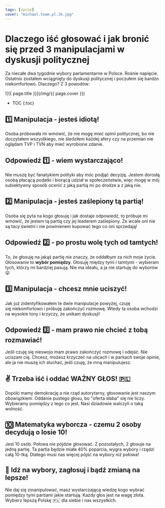 ```yaml
---
tags: [zycie]
cover: "michael.team.pl.3k.jpg"
---
```


# Dlaczego iść głosować i jak bronić się przed 3 manipulacjami w dyskusji politycznej

Za niecałe dwa tygodnie wybory parlamentarne w Polsce. Rośnie napięcie. Ostatnio zostałem wciągnięty do dyskusji politycznej i poczułem się bardzo niekomfortowo. Dlaczego? Z 3 powodów:

<!--More-->

![{{ page.title }}](/img/{{ page.cover }})

* TOC
{:toc}
## 1️⃣ Manipulacja - jesteś idiotą!

Osoba próbowała mi wmówić, że nie mogę mieć opinii politycznej, bo nie doczytałem wszystkiego, nie śledziłem każdej afery czy na przemian nie oglądam TVP i TVN aby mieć wyrobione zdanie.

## Odpowiedź 1️⃣ - wiem wystarczająco!

Nie muszę być fanatykiem polityki aby móc podjąć decyzję. Jestem dorosłą osobą płacącą podatki i biorącą udział w społeczeństwie, więc mogę w mój subiektywny sposób ocenić z jaką partią mi po drodze a z jaką nie.

## 2️⃣ Manipulacja - jesteś zaślepiony tą partią!

Osoba się pyta na kogo głosuję i jak dostaje odpowiedź, to próbuje mi wmówić, że jestem tą partią czy jej leaderem zaślepiony. Że wcale oni nie są tacy świetni i nie powinienem kupować tego co oni sprzedają!

## Odpowiedź 2️⃣ - po prostu wolę tych od tamtych!

To, że głosuję na jakąś partię nie znaczy, że oddałbym za nich moje życie. Głosowanie to **wybór pomiędzy**. Głosuję między tymi i tamtymi - wybieram tych, którzy mi bardziej pasują. Nie ma ideału, a ja nie startuję do wyborów 😜

## 3️⃣ Manipulacja - chcesz mnie uciszyć!

Jak już zidentyfikowałem te dwie manipulacje powyżej, czuję się niekomfortowo i próbuję zakończyć rozmowę. Wtedy ta osoba wchodzi na wysokie tony i krzyczy, że unikam dyskusji!

## Odpowiedź 3️⃣ - mam prawo nie chcieć z tobą rozmawiać!

Jeśli czuję się nieswojo mam prawo zakończyć rozmowę i odejść. Nie uciszam cię. Chcesz, możesz krzyczeć na ulicach i w parkach swoje opinie, ale ja nie muszę ich słuchać, jeśli czuję, że mną manipulujesz.

## ✌️ Trzeba iść i oddać WAŻNY GŁOS! 🇵🇱

Dopóki mamy demokrację a nie rząd autorytarny, głosowanie jest naszym obowiązkiem. Oddanie pustego głosu, bo "oferta słaba" się nie liczy. Wybieramy pomiędzy z tego co jest. Nasi dziadowie walczyli o taką wolność.

## 🔟 Matematyka wyborcza - czemu 2 osoby decydują o losie 10!

Jest 10 osób. Połowa nie pójdzie głosować. Z pozostałych, 2 głosuje na jedną partię. Ta partia będzie miała 40% poparcia, wygra wybory i rządzi całą 10-tką. Dlatego musi nas więcej pójść na wybory niż połowa!

## 🫵 Idź na wybory, zagłosuj i bądź zmianą na lepsze!

Nie daj się zmanipulować, masz wystarczającą wiedzę kogo wybrać pomiędzy tymi partiami jakie startują. Każdy głos jest na wagę złota. Wybierz lepszą Polskę 🇵🇱 dla siebie i nas wszystkich.

[n]: https://michael.gratis/nozbe_pl
[np]: https://michael.gratis/nozbepersonal_pl